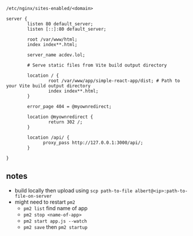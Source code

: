 `/etc/nginx/sites-enabled/<domain>` 
```
server {
        listen 80 default_server;
        listen [::]:80 default_server;

        root /var/www/html;
		index index**.html;

        server_name acdev.lol;

        # Serve static files from Vite build output directory

        location / {
                root /var/www/app/simple-react-app/dist; # Path to your Vite build output directory
                index index**.html;
        }

        error_page 404 = @myownredirect;

        location @myownredirect {
                return 302 /;
        }

        location /api/ {
              proxy_pass http://127.0.0.1:3000/api/;
        }

}
```

## notes
- build locally then upload using `scp path-to-file albert@<ip>:path-to-file-on-server`
- might need to restart `pm2`
	- `pm2 list` find name of app
	- `pm2 stop <name-of-app>`
	- `pm2 start app.js --watch`
	- `pm2 save` then `pm2 startup`